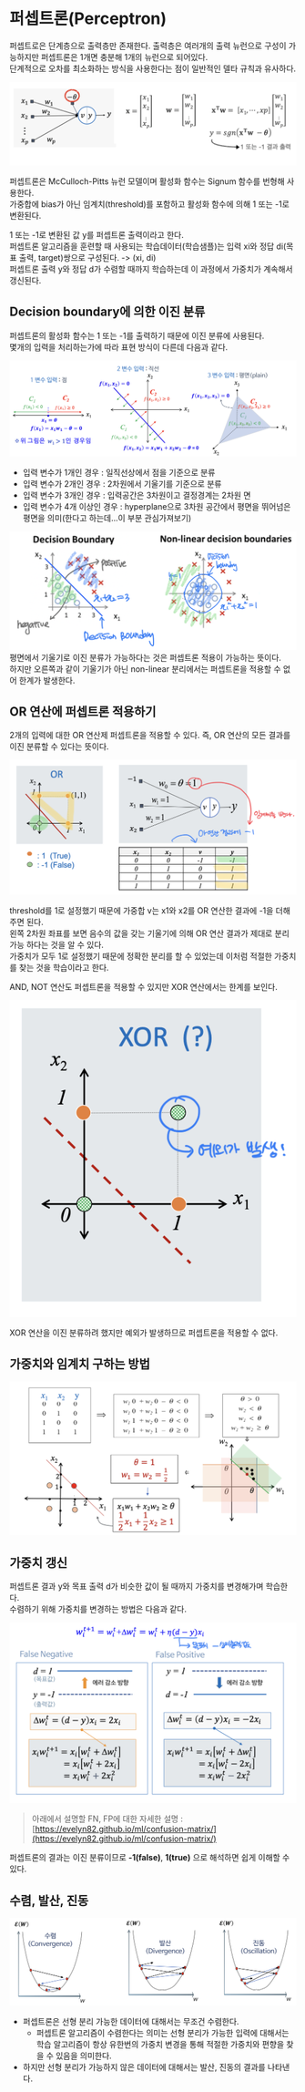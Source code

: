 # 퍼셉트론(Perceptron)

퍼셉트로은 단계층으로 출력층만 존재한다. 출력층은 여러개의 출력 뉴런으로 구성이 가능하지만 퍼셉트론은 1개면 충분해 1개의 뉴런으로 되어있다.<br>
단계적으로 오차를 최소화하는 방식을 사용한다는 점이 일반적인 델타 규칙과 유사하다.<br>

![png](/_img/ml/perceptron_expression.png) <br>

퍼셉트론은 McCulloch-Pitts 뉴런 모델이며 활성화 함수는 Signum 함수를 번형해 사용한다.<br>
가중합에 bias가 아닌 임계치(threshold)를 포함하고 활성화 함수에 의해 1 또는 -1로 변환된다.<br>

1 또는 -1로 변환된 값 y를 퍼셉트론 출력이라고 한다.<br>
퍼셉트론 알고리즘을 훈련할 때 사용되는 학습데이터(학습샘플)는 입력 xi와 정답 di(목표 출력, target)쌍으로 구성된다. -> (xi, di) <br>
퍼셉트론 출력 y와 정답 d가 수렴할 때까지 학습하는데 이 과정에서 가중치가 계속해서 갱신된다.<br>

## Decision boundary에 의한 이진 분류

퍼셉트론의 활성화 함수는 1 또는 -1를 출력하기 때문에 이진 분류에 사용된다.<br>
몇개의 입력을 처리하는가에 따라 표현 방식이 다른데 다음과 같다.<br>

![png](/_img/ml/decision_boundary2.png) <br>

- 입력 변수가 1개인 경우 : 일직선상에서 점을 기준으로 분류
- 입력 변수가 2개인 경우 : 2차원에서 기울기를 기준으로 분류
- 입력 변수가 3개인 경우 : 입력공간은 3차원이고 결정경계는 2차원 면
- 입력 변수가 4개 이상인 경우 : hyperplane으로 3차원 공간에서 평면을 뛰어넘은 평면을 의미(한다고 하는데...이 부분 관심가져보기)

![png](/_img/ml/decision_boundary1.png) <br>
평면에서 기울기로 이진 분류가 가능하다는 것은 퍼셉트론 적용이 가능하는 뜻이다.<br>
하지만 오른쪽과 같이 기울기가 아닌 non-linear 분리에서는 퍼셉트론을 적용할 수 없어 한계가 발생한다.<br>

## OR 연산에 퍼셉트론 적용하기

2개의 입력에 대한 OR 연산제 퍼셉트론을 적용할 수 있다. 즉, OR 연산의 모든 결과를 이진 분류할 수 있다는 뜻이다.<br>

![png](/_img/ml/perceptron_or.png) <br>

threshold를 1로 설정했기 때문에 가중합 v는 x1와 x2를 OR 연산한 결과에 -1을 더해주면 된다.<br>
왼쪽 2차원 좌표를 보면 음수의 값을 갖는 기울기에 의해 OR 연산 결과가 제대로 분리가능 하다는 것을 알 수 있다.<br>
가중치가 모두 1로 설정했기 때문에 정확한 분리를 할 수 있었는데 이처럼 적절한 가중치를 찾는 것을 학습이라고 한다.<br>

AND, NOT 연산도 퍼셉트론을 적용할 수 있지만 XOR 연산에서는 한계를 보인다.<br>

![png](/_img/ml/perceptron_xor.png) <br>

XOR 연산을 이진 분류하려 했지만 예외가 발생하므로 퍼셉트론을 적용할 수 없다.

## 가중치와 임계치 구하는 방법

![png](/_img/ml/cal_weight_threshold.png) <br>

## 가중치 갱신

퍼셉트론 결과 y와 목표 출력 d가 비슷한 값이 될 때까지 가중치를 변경해가며 학습한다.<br>
수렴하기 위해 가중치를 변경하는 방법은 다음과 같다.<br>

![png](/_img/ml/weight_update.png) <br>

> 아래에서 설명할 FN, FP에 대한 자세한 설명 : [https://evelyn82.github.io/ml/confusion-matrix/](https://evelyn82.github.io/ml/confusion-matrix/)<br>

퍼셉트론의 결과는 이진 분류이므로 **-1(false)**, **1(true)** 으로 해석하면 쉽게 이해할 수 있다.<br>

## 수렴, 발산, 진동

![png](/_img/ml/perceptron_convergence.png) <br>

- 퍼셉트론은 선형 분리 가능한 데이터에 대해서는 무조건 수렴한다.
  - 퍼셉트론 알고리즘이 수렴한다는 의미는 선형 분리가 가능한 입력에 대해서는 학습 알고리즘이 항상 유한번의 가중치 변경을 통해 적절한 가중치와 편향을 찾을 수 있음을 의미한다.
- 하지만 선형 분리가 가능하지 않은 데이터에 대해서는 발산, 진동의 결과를 나타낸다.
